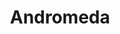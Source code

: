 ---
title: "Andromeda"
description: "SAAS Landing Page"
image_webp: images/templates/andromeda.webp
image: images/templates/andromeda.jpg
link: "https://andromeda.tristangoetz.me"

---